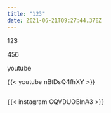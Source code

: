 ```yaml
---
title: "123"
date: 2021-06-21T09:27:44.378Z
---
```

123

456

youtube 

{{< youtube nBtDsQ4fhXY >}}

```

```

{{< instagram CQVDUOBlnA3 >}}